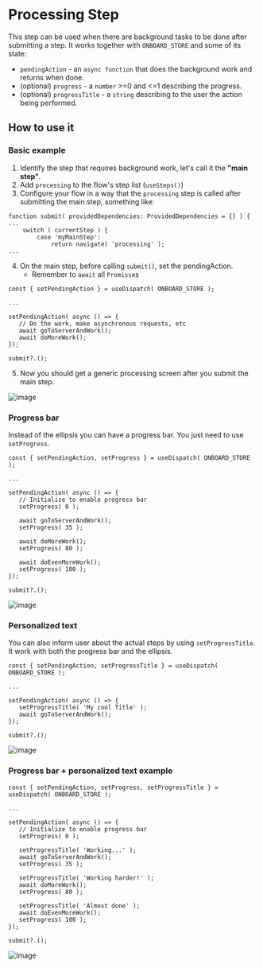 # Processing Step

This step can be used when there are background tasks to be done after submitting a step.
It works together with `ONBOARD_STORE` and some of its state:

- `pendingAction` - an `async function` that does the background work and returns when done.
- (optional) `progress` - a `number` >=0 and <=1 describing the progress.
- (optional) `progressTitle` - a `string` describing to the user the action being performed.

## How to use it

### Basic example

1. Identify the step that requires background work, let's call it the **"main step"**.
2. Add `processing` to the flow's step list (`useSteps()`)
3. Configure your flow in a way that the `processing` step is called after submitting the main step, something like:

```
function submit( providedDependencies: ProvidedDependencies = {} ) {
...
	switch ( currentStep ) {
		case 'myMainStep':
			return navigate( 'processing' );
...
```

4. On the main step, before calling `submit()`, set the pendingAction.
   - Remember to `await` all `Promisse`s

```
const { setPendingAction } = useDispatch( ONBOARD_STORE );

...

setPendingAction( async () => {
   // Do the work, make asynchronous requests, etc
   await goToServerAndWork();
   await doMoreWork();
});

submit?.();
```

5. Now you should get a generic processing screen after you submit the main step.

![image](https://user-images.githubusercontent.com/3801502/164056728-68713b23-5b36-410a-b226-287999f5f983.png)

### Progress bar

Instead of the ellipsis you can have a progress bar. You just need to use `setProgress`.

```
const { setPendingAction, setProgress } = useDispatch( ONBOARD_STORE );

...

setPendingAction( async () => {
   // Initialize to enable progress bar
   setProgress( 0 );

   await goToServerAndWork();
   setProgress( 35 );

   await doMoreWork();
   setProgress( 80 );

   await doEvenMoreWork();
   setProgress( 100 );
});

submit?.();
```

![image](https://user-images.githubusercontent.com/3801502/164058119-735e2e40-79f7-4753-9915-0564f794089e.png)

### Personalized text

You can also inform user about the actual steps by using `setProgressTitle`. It work with both the progress bar and the ellipsis.

```
const { setPendingAction, setProgressTitle } = useDispatch( ONBOARD_STORE );

...

setPendingAction( async () => {
   setProgressTitle( 'My cool Title' );
   await goToServerAndWork();
});

submit?.();
```

![image](https://user-images.githubusercontent.com/3801502/164059226-d8869c1b-038b-4eef-bf98-41191668109f.png)

### Progress bar + personalized text example

```
const { setPendingAction, setProgress, setProgressTitle } = useDispatch( ONBOARD_STORE );

...

setPendingAction( async () => {
   // Initialize to enable progress bar
   setProgress( 0 );

   setProgressTitle( 'Working...' );
   await goToServerAndWork();
   setProgress( 35 );

   setProgressTitle( 'Working harder!' );
   await doMoreWork();
   setProgress( 80 );

   setProgressTitle( 'Almost done' );
   await doEvenMoreWork();
   setProgress( 100 );
});

submit?.();
```

![image](https://user-images.githubusercontent.com/3801502/164059891-2d99c8ca-834b-46ca-a2c3-5752b5fe5507.png)
